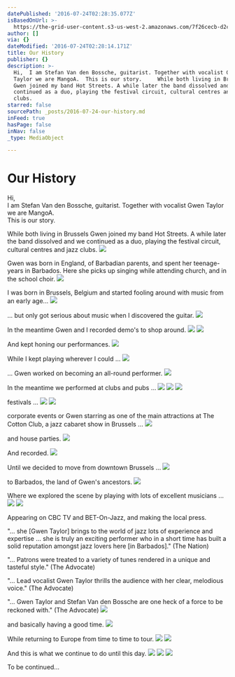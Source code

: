```yaml
---
datePublished: '2016-07-24T02:28:35.077Z'
isBasedOnUrl: >-
  https://the-grid-user-content.s3-us-west-2.amazonaws.com/7f26cecb-d2ce-486f-9cc6-9214bb19f696.jpg
author: []
via: {}
dateModified: '2016-07-24T02:28:14.171Z'
title: Our History
publisher: {}
description: >-
  Hi,  I am Stefan Van den Bossche, guitarist. Together with vocalist Gwen
  Taylor we are MangoA.  This is our story.     While both living in Brussels
  Gwen joined my band Hot Streets. A while later the band dissolved and we
  continued as a duo, playing the festival circuit, cultural centres and jazz
  clubs.
starred: false
sourcePath: _posts/2016-07-24-our-history.md
inFeed: true
hasPage: false
inNav: false
_type: MediaObject

---
```

# Our History

Hi,   
I am Stefan Van den Bossche, guitarist. Together with vocalist Gwen Taylor we are MangoA.   
This is our story.   
  
While both living in Brussels Gwen joined my band Hot Streets. A while later the band dissolved and we continued as a duo, playing the festival circuit, cultural centres and jazz clubs.
![](https://the-grid-user-content.s3-us-west-2.amazonaws.com/7f26cecb-d2ce-486f-9cc6-9214bb19f696.jpg)

Gwen was born in England, of Barbadian parents, and spent her teenage-years in Barbados. Here she picks up singing while attending church, and in the school choir.
![](https://the-grid-user-content.s3-us-west-2.amazonaws.com/dcd998fa-2dc4-4430-9029-1c3b30994ea3.jpg)

I was born in Brussels, Belgium and started fooling around with music from an early age...
![](https://s3-us-west-2.amazonaws.com/the-grid-img/p/5bc06445bab6a7ae3158dd4599035609dbf9ef97.jpg)

... but only got serious about music when I discovered the guitar.
![](https://s3-us-west-2.amazonaws.com/the-grid-img/p/912c9b41184925666b54171fd58633456c7d8dbb.jpg)

In the meantime Gwen and I recorded demo's to shop around.
![](https://the-grid-user-content.s3-us-west-2.amazonaws.com/268a6d69-0ebb-46ea-a455-f26a2d80207b.jpg)
![](https://s3-us-west-2.amazonaws.com/the-grid-img/p/4a948cd6251e024ded7e12eb74714a83376b4379.jpg)

And kept honing our performances.
![](https://the-grid-user-content.s3-us-west-2.amazonaws.com/38f3c27b-bf45-4c91-b42c-0c0e5e397e30.jpg)

While I kept playing wherever I could ...
![](https://s3-us-west-2.amazonaws.com/the-grid-img/p/2bf9a16f5804c8de4aade16d824737dc7bf42c58.jpg)

... Gwen worked on becoming an all-round performer.
![](https://the-grid-user-content.s3-us-west-2.amazonaws.com/ca314f2e-f542-4246-ab3a-c48f0d1db5a3.jpg)

In the meantime we performed at clubs and pubs ...
![](https://the-grid-user-content.s3-us-west-2.amazonaws.com/fbbad21a-360a-4d7c-9dca-1e3244372ce9.jpg)
![](https://the-grid-user-content.s3-us-west-2.amazonaws.com/4d2bedf4-df55-405e-bbc1-9d936477b513.jpg)
![](https://s3-us-west-2.amazonaws.com/the-grid-img/p/07499d8ff86501f94fb41f0ee27a8830be08e867.jpg)

festivals ...
![](https://the-grid-user-content.s3-us-west-2.amazonaws.com/61ae0e72-cd74-400c-b8bd-5880a7f54e1a.jpg)
![](https://s3-us-west-2.amazonaws.com/the-grid-img/p/15c6f5b037e710aec8e1374e2dbb9a5487677528.jpg)

corporate events or Gwen starring as one of the main attractions at The Cotton Club, a jazz cabaret show in Brussels ...
![](https://s3-us-west-2.amazonaws.com/the-grid-img/p/9dedd947473d04caf983f82bc039ce56c77e3133.jpg)

and house parties.
![](https://s3-us-west-2.amazonaws.com/the-grid-img/p/a130ef9a425e84d17034142ee177c54fc0770a8c.jpg)

And recorded.
![](https://the-grid-user-content.s3-us-west-2.amazonaws.com/8738883e-59e7-42f8-9bda-10f3733ddd87.jpg)

Until we decided to move from downtown Brussels ...
![](https://the-grid-user-content.s3-us-west-2.amazonaws.com/30ffaf09-7667-4738-9062-30d7d0e9a5d9.jpg)

to Barbados, the land of Gwen's ancestors.
![](https://s3-us-west-2.amazonaws.com/the-grid-img/p/3eaef3be9065a311eec0a900b8a8f99528272523.jpg)

Where we explored the scene by playing with lots of excellent musicians ...
![](https://the-grid-user-content.s3-us-west-2.amazonaws.com/52eac893-8001-4fdc-bd2d-36f3076f0588.jpg)
![](https://s3-us-west-2.amazonaws.com/the-grid-img/p/ea72e1d359c3d64ddc0add39ffcbfa2ca3da0c55.jpg)

Appearing on CBC TV and BET-On-Jazz, and making the local press.

"... she \[Gwen Taylor\] brings to the world of jazz lots of experience and expertise ... she is truly an exciting performer who in a short time has built a solid reputation amongst jazz lovers here \[in Barbados\]." (The Nation)

"... Patrons were treated to a variety of tunes rendered in a unique and tasteful style." (The Advocate)

"... Lead vocalist Gwen Taylor thrills the audience with her clear, melodious voice." (The Advocate)

"... Gwen Taylor and Stefan Van den Bossche are one heck of a force to be reckoned with." (The Advocate)
![](https://the-grid-user-content.s3-us-west-2.amazonaws.com/53342a16-0ec6-4982-bf56-7b3f0cfcb458.jpg)

and basically having a good time.
![](https://the-grid-user-content.s3-us-west-2.amazonaws.com/a8337803-28b6-4e59-b053-cc02a0c70abe.jpg)

While returning to Europe from time to time to tour.
![](https://s3-us-west-2.amazonaws.com/the-grid-img/p/5ac3f169c5ab1299143f22133ea0acb4ba5acee3.jpg)
![](https://s3-us-west-2.amazonaws.com/the-grid-img/p/194be0579922bdcc75ace518d8adc894d3c96599.jpg)

And this is what we continue to do until this day.
![](https://the-grid-user-content.s3-us-west-2.amazonaws.com/139ea741-c335-4bbe-96a2-1817cd152407.jpg)
![](https://imgflo.herokuapp.com/graph/vahj1ThiexotieMo/405ad00991822c787671577b4f485fcc/croprotate.jpg?cropheight=1692&cropwidth=1184&degrees=0&input=https%3A%2F%2Fthe-grid-user-content.s3-us-west-2.amazonaws.com%2F797e3144-8c67-4d48-8e13-e50d025a3721.jpg&x=0&y=0)
![](https://the-grid-user-content.s3-us-west-2.amazonaws.com/88b0f553-3fba-4378-8245-30410408e205.jpg)

To be continued...